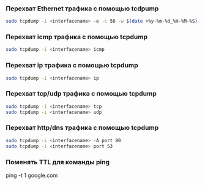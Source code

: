 ### Перехват Ethernet трафика с помощью tcdpump
```bash
sudo tcpdump -i <interfacename> -e -c 50 -w $(date +%y-%m-%d_%H-%M-%S)-dump.pcap
```

### Перехват icmp трафика с помощью tcpdump
```bash
sudo tcpdump -i <interfacename> icmp
```

### Перехват ip трафика с помощью tcpdump
```bash
sudo tcpdump -i <interfacename> ip
```

### Перехват tcp/udp трафика с помощью tcpdump
```bash
sudo tcpdump -i <interfacename> tcp
sudo tcpdump -i <interfacename> udp
```

### Перехват http/dns трафика с помощью tcpdump
```bash
sudo tcpdump -i <interfacename> -A port 80
sudo tcpdump -i <interfacename> port 53
```

### Поменять TTL для команды ping
ping -t 1 google.com
